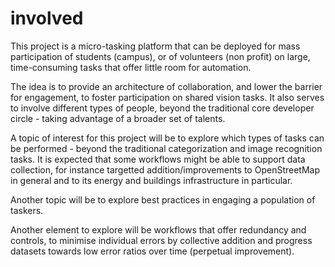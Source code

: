 involved
========

This project is a micro-tasking platform that can be deployed for mass participation of students (campus), or of volunteers (non profit) on large, time-consuming tasks that offer little room for automation.

The idea is to provide an architecture of collaboration, and lower the barrier for engagement, to foster participation on shared vision tasks. It also serves to involve different types of people, beyond the traditional core developer circle - taking advantage of a broader set of talents.


A topic of interest for this project will be to explore which types of tasks can be performed - beyond the traditional categorization and image recognition tasks.
It is expected that some workflows might be able to support data collection, for instance targetted addition/improvements to OpenStreetMap in general and to its energy and buildings infrastructure in particular.

Another topic will be to explore best practices in engaging a population of taskers.

Another element to explore will be workflows that offer redundancy and controls, to minimise individual errors by collective addition and progress datasets towards low error ratios over time (perpetual improvement).

